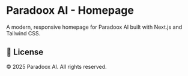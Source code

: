 # Paradoox AI - Homepage

A modern, responsive homepage for Paradoox AI built with Next.js and Tailwind CSS.


## 📄 License

© 2025 Paradoox AI. All rights reserved. 